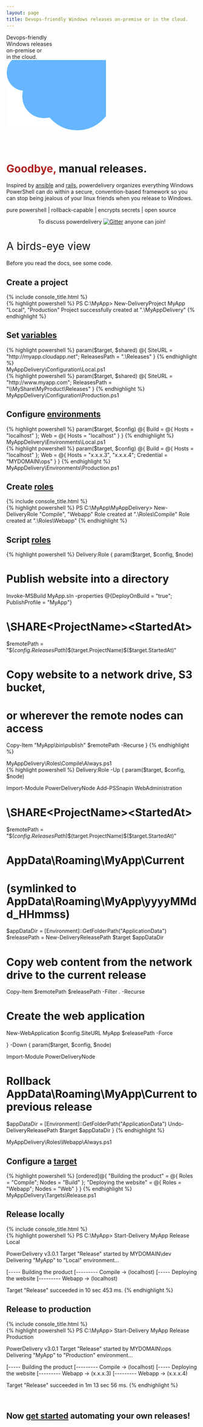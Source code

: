 ```yaml
---
layout: page
title: Devops-friendly Windows releases on-premise or in the cloud.
---
```


<div id="corner-cloud-text">Devops-friendly<br/>Windows releases<br/>on-premise or<br/>in the cloud.</div>
<img id="corner-cloud" src="img/corner_cloud.png" />

<div class="row" style="margin-top: 80px">
	<div class="col-sm-12">
		<h1 id="site-title"><span style="color: firebrick">Goodbye,</span> manual releases.</h1>
		<p id="site-summary">Inspired by <a href="http://www.ansible.com" target="_blank">ansible</a> and <a href="http://rubyonrails.org" target="_blank">rails</a>, powerdelivery organizes everything Windows PowerShell can do within a secure, convention-based framework so you can stop being jealous of your linux friends when you release to Windows.</p>
	</div>
</div>

<p id="features">pure powershell | rollback-capable | encrypts secrets | open source</p>

<p align="center">To discuss powerdelivery 
<a href="https://gitter.im/eavonius/powerdelivery?utm_source=badge&amp;utm_medium=badge&amp;utm_campaign=pr-badge&amp;utm_content=body_badge"><img src="https://camo.githubusercontent.com/5ad685a80908a009eddac405ba0d83ef18bfd4dd/68747470733a2f2f6261646765732e6769747465722e696d2f6561766f6e6975732f706f77657264656c69766572792e737667" alt="Gitter" style="max-width:100%;"></a>
anyone can join!
<br />
</p>

<h1 style="font-weight: normal">A birds-eye view</h1>

Before you read the docs, see some code.

## Create a project
<div class="row">
  <div class="col-lg-8 col-md-10 col-sm-12">
    {% include console_title.html %}
    <div class="console">
{% highlight powershell %}
PS C:\MyApp> New-DeliveryProject MyApp "Local", "Production"
Project successfully created at ".\MyAppDelivery"
{% endhighlight %}
</div>
  </div>
</div>

## Set [variables](variables.html)
<div class="row">
  <div class="col-lg-8 col-md-10 col-sm-12">
{% highlight powershell %}
param($target, $shared)
@{
  SiteURL = "http://myapp.cloudapp.net";
  ReleasesPath = ".\Releases"
}
{% endhighlight %}
    <div class="filename">MyAppDelivery\Configuration\Local.ps1</div>
  </div>
</div>
<div class="row">
  <div class="col-lg-8 col-md-10 col-sm-12">
{% highlight powershell %}
param($target, $shared)
@{
  SiteURL = "http://www.myapp.com";
  ReleasesPath = "\\MyShare\MyProduct\Releases"
}
{% endhighlight %}
    <div class="filename">MyAppDelivery\Configuration\Production.ps1</div>
  </div>
</div>

## Configure [environments](environments.html)
<div class="row">
  <div class="col-lg-8 col-md-10 col-sm-12">
{% highlight powershell %}
param($target, $config)
@{
  Build = @{
    Hosts = "localhost"
  };
  Web = @{
    Hosts = "localhost"
  }
}
{% endhighlight %}
  <div class="filename">MyAppDelivery\Environments\Local.ps1</div>
  </div>
</div>
<div class="row">
  <div class="col-lg-8 col-md-10 col-sm-12">
{% highlight powershell %}
param($target, $config)
@{
  Build = @{
    Hosts = "localhost"
  };
  Web = @{
    Hosts = "x.x.x.3", "x.x.x.4";
    Credential = "MYDOMAIN\ops"
  }
}
{% endhighlight %}
  <div class="filename">MyAppDelivery\Environments\Production.ps1</div>
  </div>
</div>

## Create [roles](roles.html)

<div class="row">
  <div class="col-sm-8">
{% include console_title.html %}
    <div class="console">
{% highlight powershell %}
PS C:\MyApp\MyAppDelivery> New-DeliveryRole "Compile", "Webapp"
Role created at ".\Roles\Compile"
Role created at ".\Roles\Webapp"
{% endhighlight %}
    </div>
  </div>
</div>

## Script [roles](roles.html)

{% highlight powershell %}
Delivery:Role {
  param($target, $config, $node)

  # Publish website into a directory
  Invoke-MSBuild MyApp.sln -properties @{DeployOnBuild = "true"; PublishProfile = "MyApp"}

  # \\SHARE\<ProjectName>\<StartedAt>
  $remotePath = "$($config.ReleasesPath)\$($target.ProjectName)\$($target.StartedAt)"

  # Copy website to a network drive, S3 bucket, 
  # or wherever the remote nodes can access
  Copy-Item "MyApp\bin\publish" $remotePath -Recurse
}
{% endhighlight %}
<div class="filename">MyAppDelivery\Roles\Compile\Always.ps1</div>
{% highlight powershell %}
Delivery:Role -Up { 
  param($target, $config, $node)

  Import-Module PowerDeliveryNode
  Add-PSSnapin WebAdministration

  # \\SHARE\<ProjectName>\<StartedAt>
  $remotePath = "$($config.ReleasesPath)\$($target.ProjectName)\$($target.StartedAt)"

  # AppData\Roaming\MyApp\Current
  # (symlinked to AppData\Roaming\MyApp\yyyyMMdd_HHmmss)
  $appDataDir = [Environment]::GetFolderPath("ApplicationData")
  $releasePath = New-DeliveryReleasePath $target $appDataDir
  
  # Copy web content from the network drive to the current release
  Copy-Item $remotePath $releasePath -Filter *.* -Recurse

  # Create the web application
  New-WebApplication $config.SiteURL MyApp $releasePath -Force

} -Down { 
  param($target, $config, $node)
  
  Import-Module PowerDeliveryNode

  # Rollback AppData\Roaming\MyApp\Current to previous release
  $appDataDir = [Environment]::GetFolderPath("ApplicationData")
  Undo-DeliveryReleasePath $target $appDataDir
}
{% endhighlight %}
<div class="filename">MyAppDelivery\Roles\Webapp\Always.ps1</div>

## Configure a [target](targets.html)

<div class="row">
  <div class="col-lg-8 col-md-10 col-sm-12">
{% highlight powershell %}
[ordered]@{
  "Building the product" = @{
    Roles = "Compile";
    Nodes = "Build"
  };
  "Deploying the website" = @{
    Roles = "Webapp";
    Nodes = "Web"
  }
}
{% endhighlight %}
    <div class="filename">MyAppDelivery\Targets\Release.ps1</div>
  </div>
</div>

<div class="row">
  <div class="col-lg-8 col-md-10 col-sm-12">
    <h2>Release locally</h2>
    {% include console_title.html %}
    <div class="console">
{% highlight powershell %}
PS C:\MyApp> Start-Delivery MyApp Release Local

PowerDelivery v3.0.1
Target "Release" started by MYDOMAIN\dev
Delivering "MyApp" to "Local" environment...

[----- Building the product
[--------- Compile -> (localhost)
[----- Deploying the website
[--------- Webapp -> (localhost)

Target "Release" succeeded in 10 sec 453 ms.
{% endhighlight %}
    </div>
  </div>
</div>

<div class="row">
  <div class="col-lg-8 col-md-10 col-sm-12">
    <h2>Release to production</h2>
    {% include console_title.html %}
    <div class="console">
{% highlight powershell %}
PS C:\MyApp> Start-Delivery MyApp Release Production

PowerDelivery v3.0.1
Target "Release" started by MYDOMAIN\ops
Delivering "MyApp" to "Production" environment...

[----- Building the product
[--------- Compile -> (localhost)
[----- Deploying the website
[--------- Webapp -> (x.x.x.3)
[--------- Webapp -> (x.x.x.4)

Target "Release" succeeded in 1m 13 sec 56 ms.
{% endhighlight %}
    </div>
  </div>
</div>

<br />

## Now [get started](getting-started.html) automating your own releases!